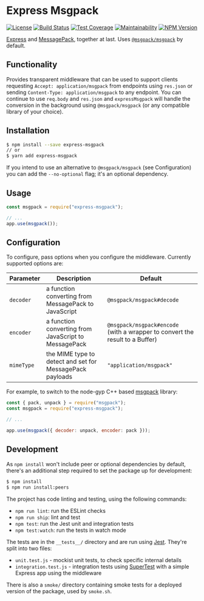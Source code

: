 Express Msgpack
===============

[![License](https://img.shields.io/github/license/textbook/express-msgpack.svg)](https://github.com/textbook/express-msgpack/blob/main/LICENSE)
[![Build Status](https://travis-ci.org/textbook/express-msgpack.svg?branch=main)](https://travis-ci.org/textbook/express-msgpack)
[![Test Coverage](https://api.codeclimate.com/v1/badges/e9a820ea77a01c1ba8bb/test_coverage)](https://codeclimate.com/github/textbook/express-msgpack/test_coverage)
[![Maintainability](https://api.codeclimate.com/v1/badges/e9a820ea77a01c1ba8bb/maintainability)](https://codeclimate.com/github/textbook/express-msgpack/maintainability)
[![NPM Version](https://img.shields.io/npm/v/express-msgpack.svg)](https://www.npmjs.com/package/express-msgpack)

[Express] and [MessagePack], together at last. Uses [`@msgpack/msgpack`][1] by default.

Functionality
-------------

Provides transparent middleware that can be used to support clients requesting
`Accept: application/msgpack` from endpoints using `res.json` or sending
`Content-Type: application/msgpack` to any endpoint. You can continue to use
`req.body` and `res.json` and `expressMsgpack` will handle the conversion in
the background using `@msgpack/msgpack` (or any compatible library of your
choice).

Installation
------------

```bash
$ npm install --save express-msgpack
// or
$ yarn add express-msgpack
```

If you intend to use an alternative to `@msgpack/msgpack` (see Configuration)
you can add the `--no-optional` flag; it's an optional dependency.

Usage
-----

```javascript
const msgpack = require("express-msgpack");

// ...
app.use(msgpack());
```

Configuration
-------------

To configure, pass options when you configure the middleware. Currently supported options are:

Parameter | Description | Default
----------|-------------|---------
`decoder` | a function converting from MessagePack to JavaScript | `@msgpack/msgpack#decode`
`encoder` | a function converting from JavaScript to MessagePack | `@msgpack/msgpack#encode` (with a wrapper to convert the result to a Buffer)
`mimeType` | the MIME type to detect and set for MessagePack payloads | `"application/msgpack"`

For example, to switch to the node-gyp C++ based [msgpack] library:

```javascript
const { pack, unpack } = require("msgpack");
const msgpack = require("express-msgpack");

// ...

app.use(msgpack({ decoder: unpack, encoder: pack }));
```

Development
-----------

As `npm install` won't include peer or optional dependencies by default,
there's an additional step required to set the package up for development:

```bash
$ npm install
$ npm run install:peers
```

The project has code linting and testing, using the following commands:

  - `npm run lint`: run the ESLint checks
  - `npm run ship`: lint and test
  - `npm test`: run the Jest unit and integration tests
  - `npm test:watch`: run the tests in watch mode

The tests are in the `__tests__/` directory and are run using [Jest]. They're
split into two files:

  - `unit.test.js` - mockist unit tests, to check specific internal details
  - `integration.test.js` - integration tests using [SuperTest] with a simple
    Express app using the middleware

There is also a `smoke/` directory containing smoke tests for a deployed
version of the package, used by `smoke.sh`.

[Express]: https://expressjs.com/
[Jest]: https://jestjs.io/
[MessagePack]: https://msgpack.org/
[msgpack]: https://www.npmjs.com/package/msgpack
[SuperTest]: https://github.com/visionmedia/supertest
[1]: https://www.npmjs.com/package/@msgpack/msgpack
